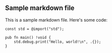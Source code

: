 ## Sample markdown file

This is a sample markdown file. Here's some code:
```zig
const std = @import("std");

pub fn main() !void {
    std.debug.print("Hello, world!\n", .{});
}
```
